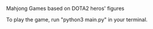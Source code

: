 Mahjong Games based on DOTA2 heros' figures

To play the game, run "python3 main.py" in your terminal.
